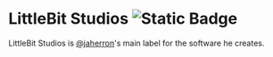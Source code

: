 # LittleBit Studios ![Static Badge](https://img.shields.io/badge/matrix_room-%23littlebitstudios%3Amatrix.org-blue?style=flat&link=https%3A%2F%2Fmatrix.to%2F%23%2F%23littlebitstudios%3Amatrix.org)
LittleBit Studios is [@jaherron](https://github.com/jaherron)'s main label for the software he creates.
